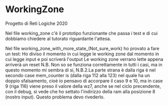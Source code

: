 # WorkingZone
Progetto di Reti Logiche 2020

Nel file working_zone c'è il prototipo funzionante che passa i test e di cui dobbiamo chiedere al tutorato riguardante l'attesa.

Nel file working_zone_with_more_state_(Not_sure_work) ho provato a fare un test:
Ho diviso il momento in cui legge le working zone dal momento in cui legge input e poi scriverà l'output
Le working zone verrano lette appena arriverà un reset
N.B.  Non so se funziona correttamente in tutti i casi, ma in questo momento mi sembra di si,
N.B.2.La parte strana è dalla riga è nel secondo case mem_counter is (dalla riga 112 alla 123) nel quale ha un doppio sfalsamento,
      cioè io pensavo di accorpare il caso 9 e 10, ma in case 9 (riga 116) viene preso il valore della wz7, anche se
      nel ciclo precendente, con il debug, si vede che ho settato l'indirizzo della ram alla posizione 8 (nostro input).
      Questo problema devo rivederlo.

